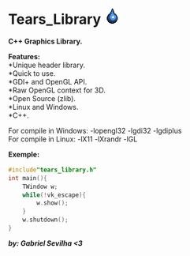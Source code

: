 # Tears_Library ![alt_text](/TearsLibraryIcon.png) <br/>

**C++ Graphics Library.** <br/>

**Features:** <br/>
  *Unique header library.<br/>
  *Quick to use.<br/>
  *GDI+ and OpenGL API. <br/>
  *Raw OpenGL context for 3D. <br/>
  *Open Source (zlib).<br/>
  *Linux and Windows.<br/>
  *C++.<br/>

For compile in Windows: -lopengl32 -lgdi32 -lgdiplus <br/>
For compile in Linux:   -lX11 -lXrandr -lGL <br/>

**Exemple:**<br/>
```C++
#include"tears_library.h"
int main(){
    TWindow w;
    while(!vk_escape){
        w.show();
    }
    w.shutdown();
}
```

***by: Gabriel Sevilha <3***
